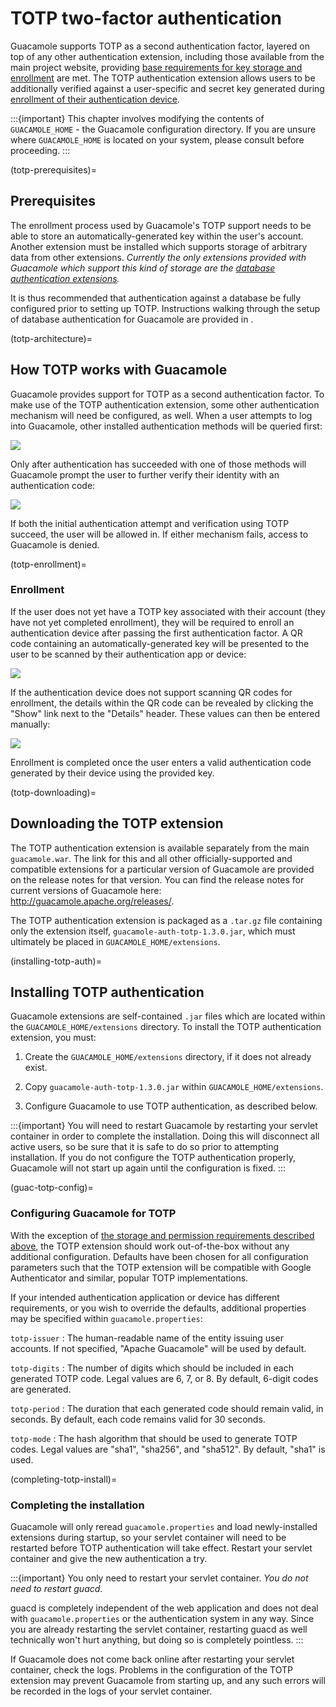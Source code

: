 TOTP two-factor authentication
==============================

Guacamole supports TOTP as a second authentication factor, layered on top of
any other authentication extension, including those available from the main
project website, providing [base requirements for key storage and
enrollment](totp-prerequisites) are met. The TOTP authentication extension
allows users to be additionally verified against a user-specific and secret key
generated during [enrollment of their authentication device](totp-enrollment).

:::{important}
This chapter involves modifying the contents of `GUACAMOLE_HOME` - the
Guacamole configuration directory. If you are unsure where `GUACAMOLE_HOME` is
located on your system, please consult [](configuring-guacamole) before
proceeding.
:::

(totp-prerequisites)=

Prerequisites
-------------

The enrollment process used by Guacamole's TOTP support needs to be able
to store an automatically-generated key within the user's account.
Another extension must be installed which supports storage of arbitrary
data from other extensions. *Currently the only extensions provided with
Guacamole which support this kind of storage are the [database
authentication extensions](jdbc-auth).*

It is thus recommended that authentication against a database be fully
configured prior to setting up TOTP. Instructions walking through the setup of
database authentication for Guacamole are provided in [](jdbc-auth).

(totp-architecture)=

How TOTP works with Guacamole
-----------------------------

Guacamole provides support for TOTP as a second authentication factor.  To make
use of the TOTP authentication extension, some other authentication mechanism
will need be configured, as well. When a user attempts to log into Guacamole,
other installed authentication methods will be queried first:

![](images/totp-auth-factor-1.png)

Only after authentication has succeeded with one of those methods will
Guacamole prompt the user to further verify their identity with an
authentication code:

![](images/totp-auth-factor-2.png)

If both the initial authentication attempt and verification using TOTP succeed,
the user will be allowed in. If either mechanism fails, access to Guacamole is
denied.

(totp-enrollment)=

### Enrollment

If the user does not yet have a TOTP key associated with their account (they
have not yet completed enrollment), they will be required to enroll an
authentication device after passing the first authentication factor. A QR code
containing an automatically-generated key will be presented to the user to be
scanned by their authentication app or device:

![](images/totp-enroll.png)

If the authentication device does not support scanning QR codes for enrollment,
the details within the QR code can be revealed by clicking the "Show" link next
to the "Details" header. These values can then be entered manually:

![](images/totp-enroll-detail.png)

Enrollment is completed once the user enters a valid authentication code
generated by their device using the provided key.

(totp-downloading)=

Downloading the TOTP extension
------------------------------

The TOTP authentication extension is available separately from the main
`guacamole.war`. The link for this and all other officially-supported and
compatible extensions for a particular version of Guacamole are provided on the
release notes for that version. You can find the release notes for current
versions of Guacamole here: <http://guacamole.apache.org/releases/>.

The TOTP authentication extension is packaged as a `.tar.gz` file containing
only the extension itself, `guacamole-auth-totp-1.3.0.jar`, which must
ultimately be placed in `GUACAMOLE_HOME/extensions`.

(installing-totp-auth)=

Installing TOTP authentication
------------------------------

Guacamole extensions are self-contained `.jar` files which are located within
the `GUACAMOLE_HOME/extensions` directory. To install the TOTP authentication
extension, you must:

1. Create the `GUACAMOLE_HOME/extensions` directory, if it does not already
   exist.

2. Copy `guacamole-auth-totp-1.3.0.jar` within `GUACAMOLE_HOME/extensions`.

3. Configure Guacamole to use TOTP authentication, as described below.

:::{important}
You will need to restart Guacamole by restarting your servlet container in
order to complete the installation. Doing this will disconnect all active
users, so be sure that it is safe to do so prior to attempting installation. If
you do not configure the TOTP authentication properly, Guacamole will not start
up again until the configuration is fixed.
:::

(guac-totp-config)=

### Configuring Guacamole for TOTP

With the exception of [the storage and permission requirements described
above](totp-prerequisites), the TOTP extension should work out-of-the-box
without any additional configuration. Defaults have been chosen for all
configuration parameters such that the TOTP extension will be compatible with
Google Authenticator and similar, popular TOTP implementations.

If your intended authentication application or device has different
requirements, or you wish to override the defaults, additional properties may
be specified within `guacamole.properties`:

`totp-issuer`
: The human-readable name of the entity issuing user accounts. If not
  specified, "Apache Guacamole" will be used by default.

`totp-digits`
: The number of digits which should be included in each generated TOTP code.
  Legal values are 6, 7, or 8. By default, 6-digit codes are generated.

`totp-period`
: The duration that each generated code should remain valid, in seconds. By
  default, each code remains valid for 30 seconds.

`totp-mode`
: The hash algorithm that should be used to generate TOTP codes. Legal values
  are "sha1", "sha256", and "sha512". By default, "sha1" is used.

(completing-totp-install)=

### Completing the installation

Guacamole will only reread `guacamole.properties` and load newly-installed
extensions during startup, so your servlet container will need to be restarted
before TOTP authentication will take effect.  Restart your servlet container
and give the new authentication a try.

:::{important}
You only need to restart your servlet container. *You do not need to restart
guacd*.

guacd is completely independent of the web application and does not deal with
`guacamole.properties` or the authentication system in any way. Since you are
already restarting the servlet container, restarting guacd as well technically
won't hurt anything, but doing so is completely pointless.
:::

If Guacamole does not come back online after restarting your servlet container,
check the logs. Problems in the configuration of the TOTP extension may prevent
Guacamole from starting up, and any such errors will be recorded in the logs of
your servlet container.
